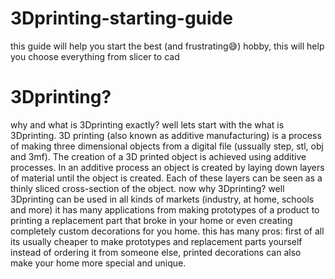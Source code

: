 # 3Dprinting-starting-guide
this guide will help you start the best (and frustrating😅) hobby, this will help you choose everything from slicer to cad

# 3Dprinting?
why and what is 3Dprinting exactly?
well lets start with the what is 3Dprinting.
3D printing (also known as additive manufacturing) is a process of making three dimensional objects from a digital file (ussually step, stl, obj and 3mf).
The creation of a 3D printed object is achieved using additive processes. In an additive process an object is created by laying down layers of material until the object is created. Each of these layers can be seen as a thinly sliced cross-section of the object.
now why 3Dprinting? 
well 3Dprinting can be used in all kinds of markets (industry, at home, schools and more) it has many applications from making prototypes of a product to printing a replacement part that broke in your home or even creating completely custom decorations for you home. this has many pros: first of all its usually cheaper to make prototypes and replacement parts yourself instead of ordering it from someone else, printed decorations can also make your home more special and unique.
